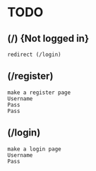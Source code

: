 # TODO

## (/) {Not logged in}
    redirect (/login)

## (/register) 
    make a register page
    Username
    Pass
    Pass

## (/login) 
    make a login page
    Username
    Pass